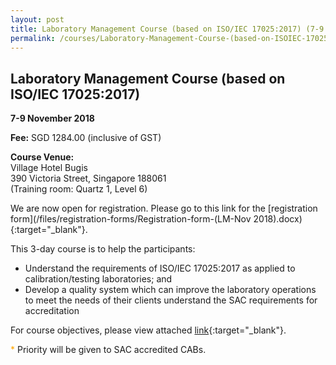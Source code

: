 ```yaml
---
layout: post
title: Laboratory Management Course (based on ISO/IEC 17025:2017) (7-9 Nov 2018)
permalink: /courses/Laboratory-Management-Course-(based-on-ISOIEC-170252017)
---
```

## Laboratory Management Course (based on ISO/IEC 17025:2017)
**7-9 November 2018**

**Fee:** SGD 1284.00 (inclusive of GST)

**Course Venue:**  
Village Hotel Bugis  
390 Victoria Street, Singapore 188061  
(Training room: Quartz 1, Level 6)

We are now open for registration.  Please go to this link for the [registration form](/files/registration-forms/Registration-form-(LM-Nov 2018).docx){:target="_blank"}.

This 3-day course is to help the participants:  
* Understand the requirements of ISO/IEC 17025:2017 as applied to calibration/testing laboratories; and  
* Develop a quality system which can improve the laboratory operations to meet the needs of their clients understand the SAC requirements for accreditation

For course objectives, please view attached [link](/files/training/Course-objectives-for-website-LM2018.docx){:target="_blank"}.

<span style="color:orange">*</span> Priority will be given to SAC accredited CABs.
